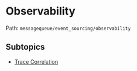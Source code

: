 # Observability

Path: `messagequeue/event_sourcing/observability`

## Subtopics
- [Trace Correlation](./trace_correlation/README.md)
